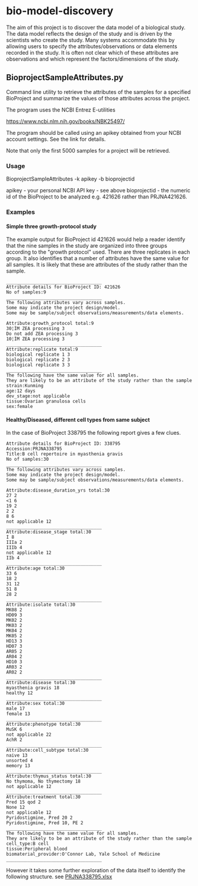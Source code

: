 # bio-model-discovery
The aim of this project is to discover the data model of a biological study. The data model reflects the design of the study and is driven by the scientists who create the study. Many systems accommodate this by allowing users to specify the attributes/observations or data elements recorded in the study. It is often not clear which of these attributes are observations and which represent the factors/dimensions of the study.

## BioprojectSampleAttributes.py
Command line utility to retrieve the attributes of the samples for a specified BioProject and summarize the values of those attributes across the project.

The program uses the NCBI Entrez E-utilities

<https://www.ncbi.nlm.nih.gov/books/NBK25497/>

The program should be called using an apikey obtained from your NCBI account settings. See the link for details.


Note that only the first 5000 samples for a project will be retrieved.

### Usage
BioprojectSampleAttributes -k apikey -b bioprojectid

apikey - your personal NCBI API key - see above
bioprojectid - the numeric id of the BioProject to be analyzed e.g. 421626 rather than PRJNA421626.

### Examples
#### Simple three growth-protocol study
The example output for BioProject id 421626 would help a reader identify that the nine samples in the study are organized into three groups according to the "growth protocol" used. There are three replicates in each group. It also identifies that a number of attributes have the same value for all samples. It is likely that these are attributes of the study rather than the sample.

```
____________________________________
Attribute details for BioProject ID: 421626
No of samples:9
____________________________________
The following attributes vary across samples.
Some may indicate the project design/model.
Some may be sample/subject observations/measurements/data elements.

Attribute:growth_protocol total:9
30¦ÌM ZEA processing 3
Do not add ZEA processing 3
10¦ÌM ZEA processing 3
____________________________________
Attribute:replicate total:9
biological replicate 1 3
biological replicate 2 3
biological replicate 3 3
____________________________________
The following have the same value for all samples.
They are likely to be an attribute of the study rather than the sample
strain:Kunming
age:12 days
dev_stage:not applicable
tissue:Ovarian granulosa cells
sex:female
```
#### Healthy/Diseased, different cell types from same subject
In the case of BioProject 338795 the following report gives a few clues.

```
Attribute details for BioProject ID: 338795
Accession:PRJNA338795
Title:B cell repertoire in myasthenia gravis
No of samples:30
____________________________________
The following attributes vary across samples.
Some may indicate the project design/model.
Some may be sample/subject observations/measurements/data elements.

Attribute:disease_duration_yrs total:30
27 2
<1 6
19 2
2 2
8 6
not applicable 12
____________________________________
Attribute:disease_stage total:30
I 8
IIIa 2
IIIb 4
not applicable 12
IIb 4
____________________________________
Attribute:age total:30
33 6
18 2
31 12
51 8
28 2
____________________________________
Attribute:isolate total:30
MK08 2
HD09 3
MK02 2
MK03 2
MK04 2
MK05 2
HD13 3
HD07 3
AR05 2
AR04 2
HD10 3
AR03 2
AR02 2
____________________________________
Attribute:disease total:30
myasthenia gravis 18
healthy 12
____________________________________
Attribute:sex total:30
male 17
female 13
____________________________________
Attribute:phenotype total:30
MuSK 6
not applicable 22
AchR 2
____________________________________
Attribute:cell_subtype total:30
naive 13
unsorted 4
memory 13
____________________________________
Attribute:thymus_status total:30
No thymoma, No thymectomy 18
not applicable 12
____________________________________
Attribute:treatment total:30
Pred 15 qod 2
None 12
not applicable 12
Pyridostigmine, Pred 20 2
Pyridostigmine, Pred 10, PE 2
____________________________________
The following have the same value for all samples.
They are likely to be an attribute of the study rather than the sample
cell_type:B cell
tissue:Peripheral blood
biomaterial_provider:O'Connor Lab, Yale School of Medicine
____________________________________
```
However it takes some further exploration of the data itself to identify the following structure. see [PRJNA338795.xlsx](https://github.com/ianfore/bio-model-discovery/files/1564065/PRJNA338795.xlsx)



